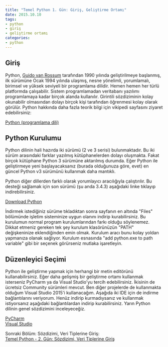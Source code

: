 ```yaml
---
title: "Temel Python 1. Gün: Giriş, Geliştirme Ortamı"
date: 2015.10.10
tags:
- python
- giriş
- geliştirme ortamı
categories:
- python
---
```


## Giriş

Python, [Guido van Rossum][Guido] tarafından 1990 yılında geliştirilmeye başlanmış, ilk sürümüne Ocak 1994 yılında ulaşmış, nesne yönelimli, yorumlamalı, birimsel ve  yüksek seviyeli bir programlama dilidir. Hemen hemen her türlü platformda çalışabilir. Sistem programlamadan veritabanı yazılımı programlamaya kadar birçok alanda kullanılır. Girintili sözdiziminin kolay okunabilir olmasından dolayı birçok kişi tarafından öğrenmesi kolay olarak görülür. Python hakkında daha fazla teorik bilgi için vikipedi sayfasını ziyaret edebilirsiniz:  

[Python (programlama dili)][Vikipedi]  

## Python Kurulumu

Python dilinin hali hazırda iki sürümü (2 ve 3 serisi) bulunmaktadır. Bu iki sürüm arasındaki farklar yazılmış kütüphanelerden dolayı oluşmakta. Fakat birçok kütüphane Python 3 sürümüne aktarılmış durumda. Eğer Python ile geliştirmeye yeni başlayacaksanız (burada olduğunuza göre, evet) en güncel Python v3 sürümünü kullanmak daha mantıklı.  

Python diğer dillerden farklı olarak yorumlayıcı aracılığıyla çalıştırılır. Bu desteği sağlamak için son sürümü (şu anda 3.4.3) aşağıdaki linke tıklayıp indirebilirsiniz.  

[Download Python][Python]  

İndirmek istediğiniz sürüme tıkladıktan sonra sayfanın en altında "Files" bölümünde işletim sisteminize uygun olanını indirip kurabilirsiniz. Bu kurulumun normal program kurulumlarından farkı olduğu söylenemez. Dikkat etmeniz gereken tek şey kurulum klasörünüzün "PATH" değişkeninize eklendiğinden emin olmak. Kurulum aracı bunu kolay yoldan yapmanıza olanak sağlıyor. Kurulum esnasında "add python.exe to path variable" gibi bir seçenek görürseniz mutlaka işaretleyin.  

## Düzenleyici Seçimi

Python ile geliştirme yapmak için herhangi bir metin editörünü kullanabilirsiniz. Eğer daha gelişmiş bir geliştirme ortamı kullanmak isterseniz PyCharm ya da Visual Studio'yu tercih edebilirsiniz. İkisinin de ücretsiz Community sürümleri mevcut. Ben diğer projelerde de kullanmakta olduğum Visual Studio 2015'i kullanacağım. Aşağıda iki IDE için de indirme bağlantılarını veriyorum. Henüz indirip kurmadıysanız ve kullanmak istiyorsanız aşağıdaki bağlantılardan indirip kurabilirsiniz. Yarın Python dilinin genel sözdizimini inceleyeceğiz.

[PyCharm][PyCharm]  
[Visual Studio][VS]  

Sonraki Bölüm: Sözdizimi, Veri Tiplerine Giriş:  
[Temel Python - 2. Gün: Sözdizimi, Veri Tiplerine Giriş][1]

[1]: /2015/10/11/temel-python-ikinci-gun-sozdizimi-veri-tiplerine-giris/

[Guido]: https://tr.wikipedia.org/wiki/Guido_van_Rossum
[Vikipedi]: https://tr.wikipedia.org/wiki/Python_(programlama_dili)
[Python]: https://www.python.org/downloads/
[PyCharm]: https://www.jetbrains.com/pycharm/download/
[VS]: https://www.visualstudio.com/downloads/
